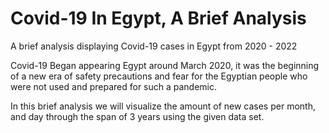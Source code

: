 # Covid-19 In Egypt, A Brief Analysis
A brief analysis displaying Covid-19 cases in Egypt from 2020 - 2022

Covid-19 Began appearing Egypt around March 2020, it was the beginning of a new era of safety precautions and fear for the Egyptian people who were not used and prepared for such a pandemic.

In this brief analysis we will visualize the amount of new cases per month, and day through the span of 3 years using the given data set.

